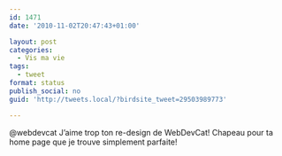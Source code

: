 ```yaml
---
id: 1471
date: '2010-11-02T20:47:43+01:00'

layout: post
categories:
  - Vis ma vie
tags:
  - tweet
format: status
publish_social: no
guid: 'http://tweets.local/?birdsite_tweet=29503989773'

---
```


@webdevcat J’aime trop ton re-design de WebDevCat! Chapeau pour ta home page que je trouve simplement parfaite!
